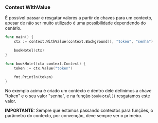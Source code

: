 ### Context WithValue

É possível passar e resgatar valores a partir de chaves para um contexto, apesar de não ser muito utilizado é uma
possibilidade dependendo do cenário.

```GO
func main() {
	ctx := context.WithValue(context.Background(), "token", "senha")

	bookHotel(ctx)
}

func bookHotel(ctx context.Context) {
	token := ctx.Value("token")

	fmt.Println(token)
}
```

No exemplo acima é criado um contexto e dentro dele definimos a chave "token" e o seu valor "senha", e na função
`bookHotel()` resgatamos este valor.

**IMPORTANTE:** Sempre que estamos passando contextos para funções, o parâmetro do contexto, por convenção, deve sempre
ser o primeiro.
